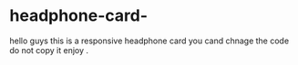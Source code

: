 # headphone-card-
hello guys this is a responsive headphone card you cand chnage the code do not copy it enjoy .
